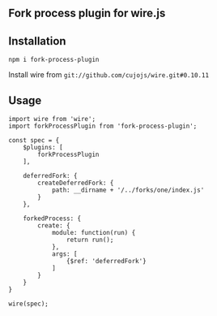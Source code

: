 ## Fork process plugin for wire.js

## Installation
`npm i fork-process-plugin`

Install wire from `git://github.com/cujojs/wire.git#0.10.11`

## Usage
```
import wire from 'wire';
import forkProcessPlugin from 'fork-process-plugin';

const spec = {
    $plugins: [
        forkProcessPlugin
    ],

    deferredFork: {
        createDeferredFork: {
            path: __dirname + '/../forks/one/index.js'
        }
    },

    forkedProcess: {
        create: {
            module: function(run) {
                return run();
            },
            args: [
                {$ref: 'deferredFork'}
            ]
        }
    }
}

wire(spec);
```
